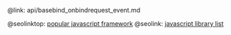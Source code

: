 @link: api/basebind_onbindrequest_event.md

@seolinktop: [popular javascript framework](https://webix.com)
@seolink: [javascript library list](https://webix.com/widget/list/)
